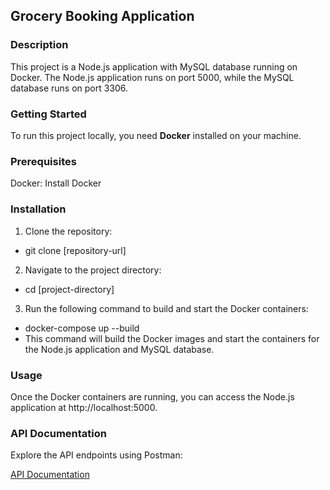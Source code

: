 ## Grocery Booking Application
### Description
This project is a Node.js application with MySQL database running on Docker. The Node.js application runs on port 5000, while the MySQL database runs on port 3306.

### Getting Started
To run this project locally, you need **Docker** installed on your machine.

### Prerequisites
Docker: Install Docker
### Installation
1. Clone the repository:
- git clone [repository-url]
2. Navigate to the project directory:
- cd [project-directory]
3. Run the following command to build and start the Docker containers:
- docker-compose up --build
- This command will build the Docker images and start the containers for the Node.js application and MySQL database.

### Usage
Once the Docker containers are running, you can access the Node.js application at http://localhost:5000.

### API Documentation
Explore the API endpoints using Postman:

[API Documentation](https://documenter.getpostman.com/view/23370973/2sA3JGdiQA#e14705e3-bed4-4f36-a06d-5cda968fa370)
